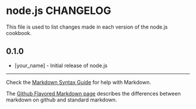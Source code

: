 node.js CHANGELOG
=================

This file is used to list changes made in each version of the node.js cookbook.

0.1.0
-----
- [your_name] - Initial release of node.js

- - -
Check the [Markdown Syntax Guide](http://daringfireball.net/projects/markdown/syntax) for help with Markdown.

The [Github Flavored Markdown page](http://github.github.com/github-flavored-markdown/) describes the differences between markdown on github and standard markdown.

